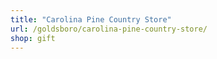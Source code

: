 ```yaml
---
title: "Carolina Pine Country Store"
url: /goldsboro/carolina-pine-country-store/
shop: gift
---
```

